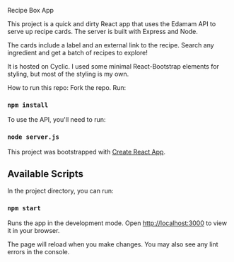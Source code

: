 Recipe Box App

This project is a quick and dirty React app that uses the Edamam API to serve up recipe cards. The server is built with Express and Node.

The cards include a label and an external link to the recipe. Search any ingredient and get a batch of recipes to explore!

It is hosted on Cyclic. I used some minimal React-Bootstrap elements for styling, but most of the styling is my own.

How to run this repo:
Fork the repo. Run:

### `npm install`
 
To use the API, you'll need to run:

### `node server.js`

This project was bootstrapped with [Create React App](https://github.com/facebook/create-react-app).

## Available Scripts

In the project directory, you can run:

### `npm start`

Runs the app in the development mode.
Open [http://localhost:3000](http://localhost:3000) to view it in your browser.

The page will reload when you make changes.
You may also see any lint errors in the console.